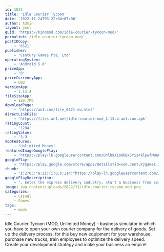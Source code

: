 ```yaml
---
id: 1025
title: 'Idle Courier Tycoon'
date: '2022-11-24T06:22:04+07:00'
author: Admin
layout: post
guid: 'https://kindmod.com/idle-courier-tycoon-mod/'
permalink: /idle-courier-tycoon-mod/
postIDCopy:
    - '6521'
publisher:
    - 'Century Games Pte. Ltd'
operatingSystem:
    - 'Android 5.0'
priceApp:
    - '0'
priceCurrencyApp:
    - USD
versionApp:
    - 1.13.4
fileSizeApp:
    - 120.7Mb
downloadPage:
    - 'https://an1.com/file_6521-dw.html'
directLinkFile:
    - 'https://files.an1.net/idle-courier-mod_1.13.4-an1.com.apk'
ratingCount:
    - '1284'
ratingValue:
    - '3.9'
modFeatures:
    - 'Unlimited Money'
featuredImageGooglePlay:
    - 'https://play-lh.googleusercontent.com/Dhlb9XioUkQk5Yiz4klpwfNWGC4dkfh44V5HC07Il7ctPAg_EUaEFos_1kMLf_2gZQ'
googlePlay:
    - 'https://play.google.com/store/apps/details?id=com.centurygames.idlecourier'
thumb:
    - 's:2703:"a:21:{i:0;s:114:"https://play-lh.googleusercontent.com/3gs5T840eGUR5MU6aqeIw9CSkVWhNa1lRD1BBKVhxTge2p2sVDl5Zsb5YpwSAnM2mA=w526-h296";i:1;s:116:"https://play-lh.googleusercontent.com/ec_qpHUIZv1PODGBDKN4tt06mA0qrOH9cJWxLNj7VkoYymrvZc_W4irsFZ5pG-ySm_Zu=w526-h296";i:2;s:115:"https://play-lh.googleusercontent.com/sS_eBud15s5nzJyJN9FIV-82xMBVGuE0FMw5RrTUjxwm0OvPPeKNVaJdqnSbg-qibsI=w526-h296";i:3;s:114:"https://play-lh.googleusercontent.com/AFIaJ5CRg2NtmsciMzb4OhI7HzwvXY6pfygDHK1G1M2KLKEVysN-owV0nuv4z4WmAA=w526-h296";i:4;s:115:"https://play-lh.googleusercontent.com/6_EoPJcXvTcdGkasP9ZQzhYgmWTEXG-sh08fYAG_xdb32u5VMfqjmJ5e5cyPGKij-zE=w526-h296";i:5;s:114:"https://play-lh.googleusercontent.com/vt9cJMSBYIAU86awE1r0Bg7FWFDBnjmAxcRYVHe5GLPNOVFMXxU1MEgjnKILF80U7Q=w526-h296";i:6;s:116:"https://play-lh.googleusercontent.com/42qZpxyq8wb-moa95QsP6ezoGJk0-Omu8ylKbEksgLgDluF0SiNG4wczZdG9nv77IsP_=w526-h296";i:7;s:116:"https://play-lh.googleusercontent.com/-vuAnSJF6SDV69kUQzFeU85O_XIzLmpOMuobv76pa07Z3pPq2CIt4yhmpXHvBz-bd6nc=w526-h296";i:8;s:115:"https://play-lh.googleusercontent.com/IMAlmPn8kpUu0OdxdGJzN-pYzk2mF4BBph0UPH5TFbHQno_9lLLiHdrRv36cKC9h5eM=w526-h296";i:9;s:115:"https://play-lh.googleusercontent.com/y4-tgxhw6vq3hhP0Wb1Iu0dXCeVPXH-zt4ZYLdIrBvD_rNpqN6ijemAAMziOBPtMcjs=w526-h296";i:10;s:116:"https://play-lh.googleusercontent.com/HzhiiMHdlbD26pzbOMmwm4wX_-Yf8LdRMifa62IIyy3YvMUPDIIvcHz9FR7TFX3xylgP=w526-h296";i:11;s:115:"https://play-lh.googleusercontent.com/8w-9oOsd39HkULJyD6Fmn7eF1kTaRzSEmuw02FpDdpiLSA6ejEUJ5lYlBKDEva7rxTg=w526-h296";i:12;s:112:"https://play-lh.googleusercontent.com/S70Qs5WsOj-Fl9fs5uf1BwY7bWFEarlOobTKcB8xnLSSE7VDEeuzyTbVUIEX06Kb=w526-h296";i:13;s:116:"https://play-lh.googleusercontent.com/I78Fsl7iqxISTvt7WzstienHJRsUrpOZxfn2bTCQX16SZAJk0KutMJGnU0dmr2mmRSsb=w526-h296";i:14;s:115:"https://play-lh.googleusercontent.com/1_vgZ2nkfQI9eSGR1tR6rbGHpnP-b0DBuqudEmAqM1u0iqlts34mUmrOSBHnzc1ocr0=w526-h296";i:15;s:115:"https://play-lh.googleusercontent.com/YnYuS0WQ8HCH_ghdcsoMdHqH-y3FuCWmsFteF33TFQBHcH-BLLjUY92KjVDD3GGL3Fw=w526-h296";i:16;s:114:"https://play-lh.googleusercontent.com/BeyKuFn8I0N3LBwg6aFjaal4GGGr2XbSwc3e37-nKng8LIVt_TgQXWnKaOY06qpScg=w526-h296";i:17;s:114:"https://play-lh.googleusercontent.com/FDZ2vpb8SABcPx6wixArirBGZDmdjKkHMzFRgd_o_t2gwHdEbxQP7d2DMRYK-cRnPg=w526-h296";i:18;s:115:"https://play-lh.googleusercontent.com/hjnbRTPrr6LVHjsb_uTfdwINjur4PDtJoMRC1o3GIlptfcYR6NjT12mcrE6uJZerIi4=w526-h296";i:19;s:115:"https://play-lh.googleusercontent.com/7WFI88OVIUxypa4z3qnNOYmobukNMkbCX_hTiEdQhnJ1HwlneiPLar420wgTWZtjCuc=w526-h296";i:20;s:115:"https://play-lh.googleusercontent.com/XGl8rXnqccBgJepU6j08pvK5HSDw648m7cQ9yffg1cP6VjmP4OWO88-m28gdWTmB_DQ=w526-h296";}";'
googlePlayDescription:
    - '. Enter the express delivery industry, start a business from scratch and become the richest express entrepreneur!. Start as a small courier and become an express giant. Build the packing machine to work on fragile, fresh goods, etc. and satisfy customers’ demands, steadily expand your business and build a career. Purchase more vans to improve transport capacity and train employees, optimizing all your departments. More packages and more business means you''ll be rolling in money!. Develop your investment strategy and focus on technology, reducing costs and increasing revenue.'
image: /wp-content/uploads/2022/11/idle-courier-tycoon-mod.png
categories:
    - Casual
    - Games
tags:
    - mods
---
```


Idle Courier Tycoon (MOD, Unlimited Money) – business simulator in which you have to open your own courier company for the delivery of goods. Set up the delivery process, for this buy new equipment for your warehouse, purchase new trucks, train employees to optimize the delivery speed. Create your development strategy and make your business an empire!